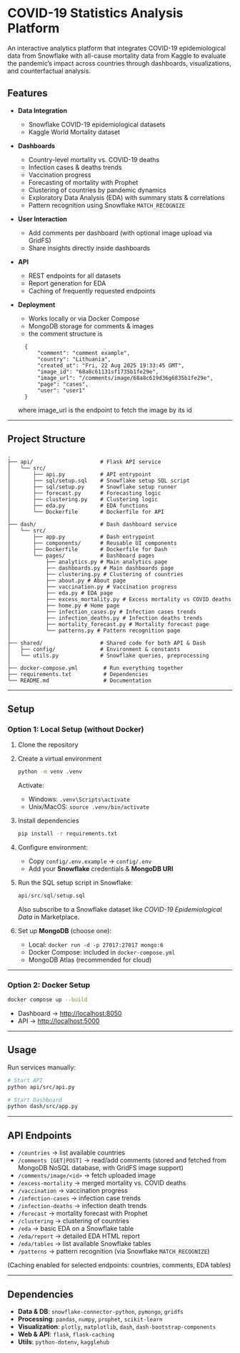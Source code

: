# COVID-19 Statistics Analysis Platform

An interactive analytics platform that integrates COVID-19 epidemiological data from Snowflake with all-cause mortality data from Kaggle to evaluate the pandemic’s impact across countries through dashboards, visualizations, and counterfactual analysis.

## Features

* **Data Integration**

  * Snowflake COVID-19 epidemiological datasets
  * Kaggle World Mortality dataset
* **Dashboards**

  * Country-level mortality vs. COVID-19 deaths
  * Infection cases & deaths trends
  * Vaccination progress
  * Forecasting of mortality with Prophet
  * Clustering of countries by pandemic dynamics
  * Exploratory Data Analysis (EDA) with summary stats & correlations
  * Pattern recognition using Snowflake `MATCH_RECOGNIZE`
* **User Interaction**

  * Add comments per dashboard (with optional image upload via GridFS)
  * Share insights directly inside dashboards
* **API**

  * REST endpoints for all datasets
  * Report generation for EDA
  * Caching of frequently requested endpoints
* **Deployment**

  * Works locally or via Docker Compose
  * MongoDB storage for comments & images
  * the comment structure is 
  ```
    {
        "comment": "comment example",
        "country": "Lithuania",
        "created_at": "Fri, 22 Aug 2025 19:33:45 GMT",
        "image_id": "68a8c61131sf1735b1fe29e",
        "image_url": "/comments/image/68a8c619d36g6835b1fe29e",
        "page": "cases",
        "user": "user1"
    }
  ```
  where image_url is the endpoint to fetch the image by its id

---

## Project Structure

```
.
├── api/                     # Flask API service
│   └── src/
│       ├── api.py           # API entrypoint
│       ├── sql/setup.sql    # Snowflake setup SQL script
│       ├── sql/setup.py     # Snowflake setup runner
│       ├── forecast.py      # Forecasting logic
│       ├── clustering.py    # Clustering logic
│       ├── eda.py           # EDA functions
│       └── Dockerfile       # Dockerfile for API  
│
├── dash/                    # Dash dashboard service
│   └── src/
│       ├── app.py           # Dash entrypoint
│       ├── components/      # Reusable UI components
│       ├── Dockerfile       # Dockerfile for Dash
│       └── pages/           # Dashboard pages
│           ├── analytics.py # Main analytics page
│           ├── dashboards.py # Main dashboards page
│           ├── clustering.py # Clustering of countries
│           ├── about.py # About page
│           ├── vaccination.py # Vaccination progress
│           ├── eda.py # EDA page
│           ├── excess_mortality.py # Excess mortality vs COVID deaths
│           ├── home.py # Home page
│           ├── infection_cases.py # Infection cases trends
│           ├── infection_deaths.py # Infection deaths trends
│           ├── mortality_forecast.py # Mortality forecast page
│           └── patterns.py # Pattern recognition page
│
├── shared/                  # Shared code for both API & Dash
│   ├── config/              # Environment & constants
│   └── utils.py             # Snowflake queries, preprocessing
│
├── docker-compose.yml        # Run everything together
├── requirements.txt          # Dependencies
└── README.md                 # Documentation
```

---

## Setup

### Option 1: Local Setup (without Docker)

1. Clone the repository
2. Create a virtual environment

   ```bash
   python -m venv .venv
   ```

   Activate:

   * Windows: `.venv\Scripts\activate`
   * Unix/MacOS: `source .venv/bin/activate`
3. Install dependencies

   ```bash
   pip install -r requirements.txt
   ```
4. Configure environment:

   * Copy `config/.env.example` → `config/.env`
   * Add your **Snowflake** credentials & **MongoDB URI**
5. Run the SQL setup script in Snowflake:

   ```sql
   api/src/sql/setup.sql
   ```

   Also subscribe to a Snowflake dataset like *COVID-19 Epidemiological Data* in Marketplace.
6. Set up **MongoDB** (choose one):

   * Local: `docker run -d -p 27017:27017 mongo:6`
   * Docker Compose: included in `docker-compose.yml`
   * MongoDB Atlas (recommended for cloud)

---

### Option 2: Docker Setup

```bash
docker compose up --build
```

* Dashboard → [http://localhost:8050](http://localhost:8050)
* API → [http://localhost:5000](http://localhost:5000)

---

## Usage

Run services manually:

```bash
# Start API
python api/src/api.py

# Start Dashboard
python dash/src/app.py
```

---

## API Endpoints

* `/countries` → list available countries
* `/comments [GET|POST]` → read/add comments (stored and fetched from MongoDB NoSQL database, with GridFS image support)
* `/comments/image/<id>` → fetch uploaded image
* `/excess-mortality` → merged mortality vs. COVID deaths
* `/vaccination` → vaccination progress
* `/infection-cases` → infection case trends
* `/infection-deaths` → infection death trends
* `/forecast` → mortality forecast with Prophet
* `/clustering` → clustering of countries
* `/eda` → basic EDA on a Snowflake table
* `/eda/report` → detailed EDA HTML report
* `/eda/tables` → list available Snowflake tables
* `/patterns` → pattern recognition (via Snowflake `MATCH_RECOGNIZE`)

(Caching enabled for selected endpoints: countries, comments, EDA tables)

---

## Dependencies

* **Data & DB**: `snowflake-connector-python`, `pymongo`, `gridfs`
* **Processing**: `pandas`, `numpy`, `prophet`, `scikit-learn`
* **Visualization**: `plotly`, `matplotlib`, `dash`, `dash-bootstrap-components`
* **Web & API**: `flask`, `flask-caching`
* **Utils**: `python-dotenv`, `kagglehub`
